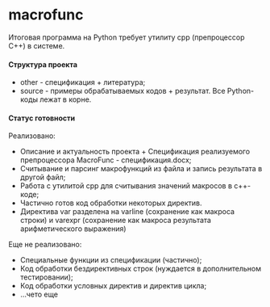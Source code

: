 # macrofunc

Итоговая программа на Python требует утилиту cpp (препроцессор С++) в системе.

#### Структура проекта

- other - спецификация + литература;
- source - примеры обрабатываемых кодов + результат.
Все Python-коды лежат в корне.

#### Статус готовности

Реализовано:
- Описание и актуальность проекта + Спецификация реализуемого препроцессора MacroFunc - спецификация.docx;
- Считывание и парсинг макрофункций из файла и запись результата в другой файл;
- Работа с утилитой cpp для считывания значений макросов в c++-коде;
- Частично готов код обработки некоторых директив.
- Директива var разделена на varline (сохранение как макроса строки) и varexpr (сохранение как макроса результата арифметического выражения)

Еще не реализовано:
- Специальные функции из спецификации (частично);
- Код обработки бездирективных строк (нуждается в дополнительном тестировании);
- Код обработки условных директив и директив цикла;
- ...чето еще
